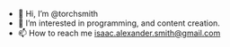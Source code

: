 - 👋 Hi, I’m @torchsmith
- 👀 I’m interested in programming, and content creation.
- 📫 How to reach me isaac.alexander.smith@gmail.com

<!---
torchsmith/torchsmith is a ✨ special ✨ repository because its `README.md` (this file) appears on your GitHub profile.
You can click the Preview link to take a look at your changes.
--->
